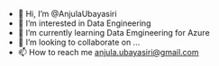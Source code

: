 - 👋 Hi, I’m @AnjulaUbayasiri
- 👀 I’m interested in Data Engineering
- 🌱 I’m currently learning Data Emgineering for Azure
- 💞️ I’m looking to collaborate on ...
- 📫 How to reach me anjula.ubayasiri@gmail.com

<!---
AnjulaUbayasiri/AnjulaUbayasiri is a ✨ special ✨ repository because its `README.md` (this file) appears on your GitHub profile.
You can click the Preview link to take a look at your changes.
--->
